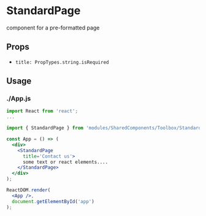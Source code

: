 # StandardPage

component for a pre-formatted page

## Props

- `title: PropTypes.string.isRequired`

## Usage

### ./App.js

```jsx
import React from 'react';
...

import { StandardPage } from 'modules/SharedComponents/Toolbox/StandardPage';

const App = () => (
  <div>
    <StandardPage
      title='Contact us'>
      some text or react elements....
    </StandardPage>
  </div>
);

ReactDOM.render(
  <App />,
  document.getElementById('app')
);
```
